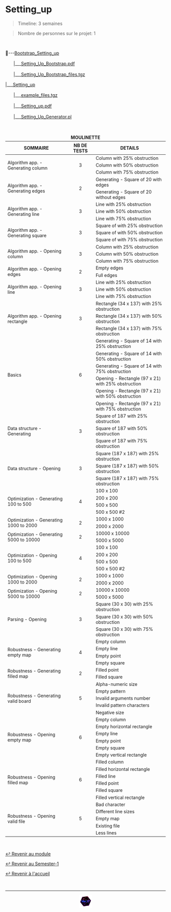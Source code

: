 # Setting_up

> Timeline: 3 semaines

> Nombre de personnes sur le projet: 1

<br>

📂---[Bootstrap_Setting_up](https://github.com/Studio-17/Epitech-Subjects/tree/main/Semester-1/B-CPE-110/Setting_up/Bootstrap_Setting_up)

ㅤㅤ|\_\_\_[Setting_Up_Bootstrap.pdf](https://github.com/Studio-17/Epitech-Subjects/blob/main/Semester-1/B-CPE-110/Setting_up/Bootstrap_Setting_up/Setting_Up_Bootstrap.pdf)

ㅤㅤ|\_\_\_[Setting_Up_Bootstrap_files.tgz](https://github.com/Studio-17/Epitech-Subjects/blob/main/Semester-1/B-CPE-110/Setting_up/Bootstrap_Setting_up/Setting_Up_Bootstrap_files.tgz)

|\_\_\_[Setting_up](https://github.com/Studio-17/Epitech-Subjects/tree/main/Semester-1/B-CPE-110/Setting_up/Setting_up)

ㅤㅤ|\_\_\_[example_files.tgz](https://github.com/Studio-17/Epitech-Subjects/blob/main/Semester-1/B-CPE-110/Setting_up/Setting_up/example_files.tgz)

ㅤㅤ|\_\_\_[Setting_up.pdf](https://github.com/Studio-17/Epitech-Subjects/blob/main/Semester-1/B-CPE-110/Setting_up/Setting_up/Setting_up.pdf)

ㅤㅤ|\_\_\_[Setting_Up_Generator.pl](https://github.com/Studio-17/Epitech-Subjects/blob/main/Semester-1/B-CPE-110/Setting_up/Setting_up/Setting_Up_Generator.pl)


<br>


<table align="center">
    <thead>
        <tr>
            <td colspan="3" align="center"><strong>MOULINETTE</strong></td>
        </tr>
        <tr>
            <th>SOMMAIRE</th>
            <th>NB DE TESTS</th>
            <th>DETAILS</th>
        </tr>
    </thead>
    <tbody>
        <tr>
            <td rowspan="3">Algorithm app. - Generating column</td>
            <td rowspan="3" style="text-align: center;">3</td>
            <td>Column with 25% obstruction</td>
        </tr>
    		<tr>
			<td>Column with 50% obstruction</td>
		</tr>
		<tr>
			<td>Column with 75% obstruction</td>
		</tr>
        <tr>
            <td rowspan="2">Algorithm app. - Generating edges</td>
            <td rowspan="2" style="text-align: center;">2</td>
            <td>Generating - Square of 20 with edges</td>
        </tr>
    		<tr>
			<td>Generating - Square of 20 without edges</td>
		</tr>
        <tr>
            <td rowspan="3">Algorithm app. - Generating line</td>
            <td rowspan="3" style="text-align: center;">3</td>
            <td>Line with 25% obstruction</td>
        </tr>
    		<tr>
			<td>Line with 50% obstruction</td>
		</tr>
		<tr>
			<td>Line with 75% obstruction</td>
		</tr>
        <tr>
            <td rowspan="3">Algorithm app. - Generating square</td>
            <td rowspan="3" style="text-align: center;">3</td>
            <td>Square of with 25% obstruction</td>
        </tr>
    		<tr>
			<td>Square of with 50% obstruction</td>
		</tr>
		<tr>
			<td>Square of with 75% obstruction</td>
		</tr>
        <tr>
            <td rowspan="3">Algorithm app. - Opening column</td>
            <td rowspan="3" style="text-align: center;">3</td>
            <td>Column with 25% obstruction</td>
        </tr>
    		<tr>
			<td>Column with 50% obstruction</td>
		</tr>
		<tr>
			<td>Column with 75% obstruction</td>
		</tr>
        <tr>
            <td rowspan="2">Algorithm app. - Opening edges</td>
            <td rowspan="2" style="text-align: center;">2</td>
            <td>Empty edges</td>
        </tr>
    		<tr>
			<td>Full edges</td>
		</tr>
        <tr>
            <td rowspan="3">Algorithm app. - Opening line</td>
            <td rowspan="3" style="text-align: center;">3</td>
            <td>Line with 25% obstruction</td>
        </tr>
    		<tr>
			<td>Line with 50% obstruction</td>
		</tr>
		<tr>
			<td>Line with 75% obstruction</td>
		</tr>
        <tr>
            <td rowspan="3">Algorithm app. - Opening rectangle</td>
            <td rowspan="3" style="text-align: center;">3</td>
            <td>Rectangle (34 x 137) with 25% obstruction</td>
        </tr>
    		<tr>
			<td>Rectangle (34 x 137) with 50% obstruction</td>
		</tr>
		<tr>
			<td>Rectangle (34 x 137) with 75% obstruction</td>
		</tr>
        <tr>
            <td rowspan="6">Basics</td>
            <td rowspan="6" style="text-align: center;">6</td>
            <td>Generating - Square of 14 with 25% obstruction</td>
        </tr>
    		<tr>
			<td>Generating - Square of 14 with 50% obstruction</td>
		</tr>
		<tr>
			<td>Generating - Square of 14 with 75% obstruction</td>
		</tr>
		<tr>
			<td>Opening - Rectangle (97 x 21) with 25% obstruction</td>
		</tr>
		<tr>
			<td>Opening - Rectangle (97 x 21) with 50% obstruction</td>
		</tr>
		<tr>
			<td>Opening - Rectangle (97 x 21) with 75% obstruction</td>
		</tr>
        <tr>
            <td rowspan="3">Data structure - Generating</td>
            <td rowspan="3" style="text-align: center;">3</td>
            <td>Square of 187 with 25% obstruction</td>
        </tr>
    		<tr>
			<td>Square of 187 with 50% obstruction</td>
		</tr>
		<tr>
			<td>Square of 187 with 75% obstruction</td>
		</tr>
        <tr>
            <td rowspan="3">Data structure - Opening</td>
            <td rowspan="3" style="text-align: center;">3</td>
            <td>Square (187 x 187) with 25% obstruction</td>
        </tr>
    		<tr>
			<td>Square (187 x 187) with 50% obstruction</td>
		</tr>
		<tr>
			<td>Square (187 x 187) with 75% obstruction</td>
		</tr>
        <tr>
            <td rowspan="4">Optimization - Generating 100 to 500</td>
            <td rowspan="4" style="text-align: center;">4</td>
            <td>100 x 100</td>
        </tr>
    		<tr>
			<td>200 x 200</td>
		</tr>
		<tr>
			<td>500 x 500</td>
		</tr>
		<tr>
			<td>500 x 500 #2</td>
		</tr>
        <tr>
            <td rowspan="2">Optimization - Generating 1000 to 2000</td>
            <td rowspan="2" style="text-align: center;">2</td>
            <td>1000 x 1000</td>
        </tr>
    		<tr>
			<td>2000 x 2000</td>
		</tr>
        <tr>
            <td rowspan="2">Optimization - Generating 5000 to 10000</td>
            <td rowspan="2" style="text-align: center;">2</td>
            <td>10000 x 10000</td>
        </tr>
    		<tr>
			<td>5000 x 5000</td>
		</tr>
        <tr>
            <td rowspan="4">Optimization - Opening 100 to 500</td>
            <td rowspan="4" style="text-align: center;">4</td>
            <td>100 x 100</td>
        </tr>
    		<tr>
			<td>200 x 200</td>
		</tr>
		<tr>
			<td>500 x 500</td>
		</tr>
		<tr>
			<td>500 x 500 #2</td>
		</tr>
        <tr>
            <td rowspan="2">Optimization - Opening 1000 to 2000</td>
            <td rowspan="2" style="text-align: center;">2</td>
            <td>1000 x 1000</td>
        </tr>
    		<tr>
			<td>2000 x 2000</td>
		</tr>
        <tr>
            <td rowspan="2">Optimization - Opening 5000 to 10000</td>
            <td rowspan="2" style="text-align: center;">2</td>
            <td>10000 x 10000</td>
        </tr>
    		<tr>
			<td>5000 x 5000</td>
		</tr>
        <tr>
            <td rowspan="3">Parsing - Opening</td>
            <td rowspan="3" style="text-align: center;">3</td>
            <td>Square (30 x 30) with 25% obstruction</td>
        </tr>
    		<tr>
			<td>Square (30 x 30) with 50% obstruction</td>
		</tr>
		<tr>
			<td>Square (30 x 30) with 75% obstruction</td>
		</tr>
        <tr>
            <td rowspan="4">Robustness - Generating empty map</td>
            <td rowspan="4" style="text-align: center;">4</td>
            <td>Empty column</td>
        </tr>
    		<tr>
			<td>Empty line</td>
		</tr>
		<tr>
			<td>Empty point</td>
		</tr>
		<tr>
			<td>Empty square</td>
		</tr>
        <tr>
            <td rowspan="2">Robustness - Generating filled map</td>
            <td rowspan="2" style="text-align: center;">2</td>
            <td>Filled point</td>
        </tr>
    		<tr>
			<td>Filled square</td>
		</tr>
        <tr>
            <td rowspan="5">Robustness - Generating valid board</td>
            <td rowspan="5" style="text-align: center;">5</td>
            <td>Alpha-numeric size</td>
        </tr>
    		<tr>
			<td>Empty pattern</td>
		</tr>
		<tr>
			<td>Invalid arguments number</td>
		</tr>
		<tr>
			<td>Invalid pattern characters</td>
		</tr>
		<tr>
			<td>Negative size</td>
		</tr>
        <tr>
            <td rowspan="6">Robustness - Opening empty map</td>
            <td rowspan="6" style="text-align: center;">6</td>
            <td>Empty column</td>
        </tr>
    		<tr>
			<td>Empty horizontal rectangle</td>
		</tr>
		<tr>
			<td>Empty line</td>
		</tr>
		<tr>
			<td>Empty point</td>
		</tr>
		<tr>
			<td>Empty square</td>
		</tr>
		<tr>
			<td>Empty vertical rectangle</td>
		</tr>
        <tr>
            <td rowspan="6">Robustness - Opening filled map</td>
            <td rowspan="6" style="text-align: center;">6</td>
            <td>Filled column</td>
        </tr>
    		<tr>
			<td>Filled horizontal rectangle</td>
		</tr>
		<tr>
			<td>Filled line</td>
		</tr>
		<tr>
			<td>Filled point</td>
		</tr>
		<tr>
			<td>Filled square</td>
		</tr>
		<tr>
			<td>Filled vertical rectangle</td>
		</tr>
        <tr>
            <td rowspan="5">Robustness - Opening valid file</td>
            <td rowspan="5" style="text-align: center;">5</td>
            <td>Bad character</td>
        </tr>
    		<tr>
			<td>Different line sizes</td>
		</tr>
		<tr>
			<td>Empty map</td>
		</tr>
		<tr>
			<td>Existing file</td>
		</tr>
		<tr>
			<td>Less lines</td>
		</tr>
	</tbody>
</table>

<br>

[↩️ Revenir au module](https://github.com/Studio-17/Epitech-Subjects/blob/main/Semester-1/B-CPE-110)

[↩️ Revenir au Semester-1](https://github.com/Studio-17/Epitech-Subjects/blob/main/Semester-1)

[↩️ Revenir à l'accueil](https://github.com/Studio-17/Epitech-Subjects)

<br>

---

<div align="center">

<a href="https://github.com/Studio-17" target="_blank"><img src="../../../assets/voc17.gif" width="40"></a>

</div>